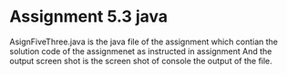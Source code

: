 # Assignment 5.3 java
AsignFiveThree.java is the java file of the assignment which contian the solution code of the assignmenet as instructed in assignment 
And the output screen shot is the screen shot of  console the output of the file.